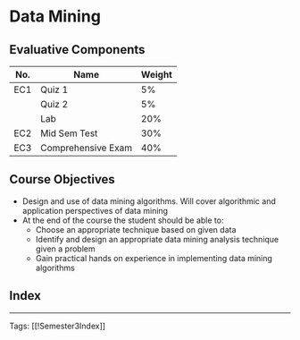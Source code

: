 # Data Mining

## Evaluative Components
| No. | Name               | Weight |
| --- | ------------------ | ------ |
| EC1 | Quiz 1             | 5%     |
|     | Quiz 2             | 5%     |
|     | Lab                | 20%    |
| EC2 | Mid Sem Test       | 30%    |
| EC3 | Comprehensive Exam | 40%    | 



## Course Objectives
- Design and use of data mining algorithms. Will cover algorithmic and application perspectives of data mining
- At the end of the course the student should be able to:
	- Choose an appropriate technique based on given data
	- Identify and design  an appropriate data mining analysis technique given a problem
	- Gain practical hands on experience in implementing data mining algorithms


## Index




---
Tags: [[!Semester3Index]]